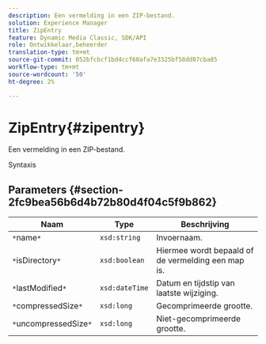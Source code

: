 ```yaml
---
description: Een vermelding in een ZIP-bestand.
solution: Experience Manager
title: ZipEntry
feature: Dynamic Media Classic, SDK/API
role: Ontwikkelaar,beheerder
translation-type: tm+mt
source-git-commit: 052bfcbcf1bd4ccf60afa7e3325bf58dd07cba85
workflow-type: tm+mt
source-wordcount: '50'
ht-degree: 2%

---
```



# ZipEntry{#zipentry}

Een vermelding in een ZIP-bestand.

Syntaxis

## Parameters {#section-2fc9bea56b6d4b72b80d4f04c5f9b862}

| Naam | Type | Beschrijving |
|---|---|---|
| `*`name`*` | `xsd:string` | Invoernaam. |
| `*`isDirectory`*` | `xsd:boolean` | Hiermee wordt bepaald of de vermelding een map is. |
| `*`lastModified`*` | `xsd:dateTime` | Datum en tijdstip van laatste wijziging. |
| `*`compressedSize`*` | `xsd:long` | Gecomprimeerde grootte. |
| `*`uncompressedSize`*` | `xsd:long` | Niet-gecomprimeerde grootte. |

